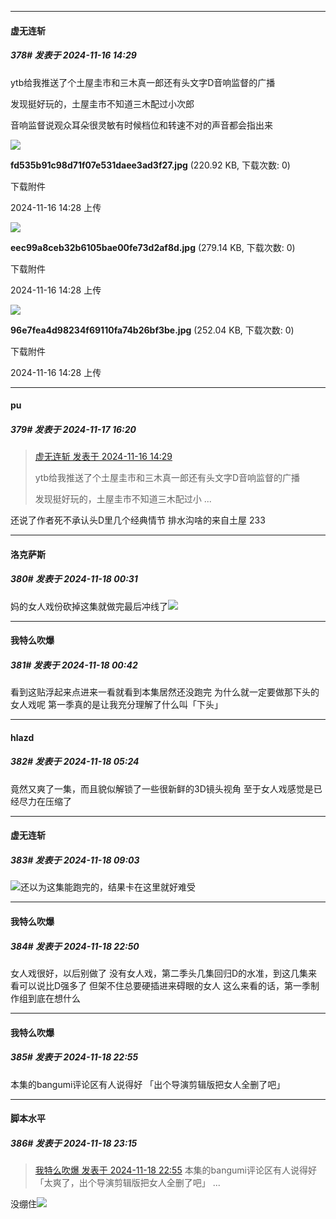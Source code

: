 ﻿
*****

####  虚无连斩  
##### 378#       发表于 2024-11-16 14:29

ytb给我推送了个土屋圭市和三木真一郎还有头文字D音响监督的广播

发现挺好玩的，土屋圭市不知道三木配过小次郎

音响监督说观众耳朵很灵敏有时候档位和转速不对的声音都会指出来

<img src="https://img.saraba1st.com/forum/202411/16/142847diossos6iwjix9de.jpg" referrerpolicy="no-referrer">

<strong>fd535b91c98d71f07e531daee3ad3f27.jpg</strong> (220.92 KB, 下载次数: 0)

下载附件

2024-11-16 14:28 上传

<img src="https://img.saraba1st.com/forum/202411/16/142850k74nhu78fgkdbbrg.jpg" referrerpolicy="no-referrer">

<strong>eec99a8ceb32b6105bae00fe73d2af8d.jpg</strong> (279.14 KB, 下载次数: 0)

下载附件

2024-11-16 14:28 上传

<img src="https://img.saraba1st.com/forum/202411/16/142853wlgh79llde91dm9k.jpg" referrerpolicy="no-referrer">

<strong>96e7fea4d98234f69110fa74b26bf3be.jpg</strong> (252.04 KB, 下载次数: 0)

下载附件

2024-11-16 14:28 上传


*****

####  pu  
##### 379#       发表于 2024-11-17 16:20

<blockquote><a href="httphttps://bbs.saraba1st.com/2b/forum.php?mod=redirect&amp;goto=findpost&amp;pid=66708195&amp;ptid=2044818" target="_blank">虚无连斩 发表于 2024-11-16 14:29</a>

ytb给我推送了个土屋圭市和三木真一郎还有头文字D音响监督的广播

发现挺好玩的，土屋圭市不知道三木配过小 ...</blockquote>
还说了作者死不承认头D里几个经典情节 排水沟啥的来自土屋 233 


*****

####  洛克萨斯  
##### 380#       发表于 2024-11-18 00:31

妈的女人戏份砍掉这集就做完最后冲线了<img src="https://static.saraba1st.com/image/smiley/face2017/087.gif" referrerpolicy="no-referrer">


*****

####  我特么吹爆  
##### 381#       发表于 2024-11-18 00:42

看到这贴浮起来点进来一看就看到本集居然还没跑完
为什么就一定要做那下头的女人戏呢
第一季真的是让我充分理解了什么叫「下头」


*****

####  hlazd  
##### 382#       发表于 2024-11-18 05:24

竟然又爽了一集，而且貌似解锁了一些很新鲜的3D镜头视角
至于女人戏感觉是已经尽力在压缩了


*****

####  虚无连斩  
##### 383#       发表于 2024-11-18 09:03

<img src="https://static.saraba1st.com/image/smiley/face2017/069.png" referrerpolicy="no-referrer">还以为这集能跑完的，结果卡在这里就好难受


*****

####  我特么吹爆  
##### 384#       发表于 2024-11-18 22:50

女人戏很好，以后别做了
没有女人戏，第二季头几集回归D的水准，到这几集来看可以说比D强多了
但架不住总要硬插进来碍眼的女人
这么来看的话，第一季制作组到底在想什么


*****

####  我特么吹爆  
##### 385#       发表于 2024-11-18 22:55

本集的bangumi评论区有人说得好
「出个导演剪辑版把女人全删了吧」


*****

####  脚本水平  
##### 386#       发表于 2024-11-18 23:15

<blockquote><a href="httphttps://bbs.saraba1st.com/2b/forum.php?mod=redirect&amp;goto=findpost&amp;pid=66724580&amp;ptid=2044818" target="_blank">我特么吹爆 发表于 2024-11-18 22:55</a>
本集的bangumi评论区有人说得好
「太爽了，出个导演剪辑版把女人全删了吧」 ...</blockquote>
没绷住<img src="https://static.saraba1st.com/image/smiley/face2017/067.png" referrerpolicy="no-referrer">

